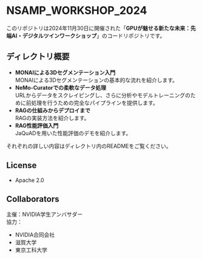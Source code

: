 # NSAMP_WORKSHOP_2024
このリポジトリは2024年11月30日に開催された「**GPUが魅せる新たな未来：先端AI・デジタルツインワークショップ**」のコードリポジトリです。

## ディレクトリ概要
- **MONAIによる3Dセグメンテーション入門**  
MONAIによる3Dセグメンテーションの基本的な流れを紹介します。
- **NeMo-Curatorでの柔軟なデータ処理**  
URLからデータをスクレイピングし、さらに分析やモデルトレーニングのために前処理を行うための完全なパイプラインを提供します。
- **RAGの仕組みからデプロイまで**  
RAGの実装方法を紹介します。
- **RAG性能評価入門**  
JaQuADを用いた性能評価のデモを紹介します。

それぞれの詳しい内容はディレクトリ内のREADMEをご覧ください。

## License
- Apache 2.0

## Collaborators
主催：NVIDIA学生アンバサダー  
協力：
- NVIDIA合同会社
- 滋賀大学
- 東京工科大学

